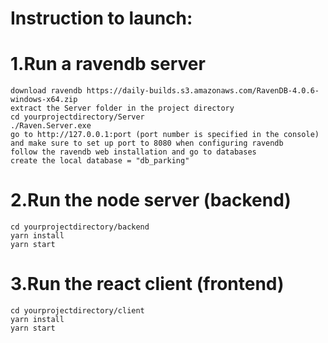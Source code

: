 # Instruction to launch:

# 1.Run a ravendb server

    download ravendb https://daily-builds.s3.amazonaws.com/RavenDB-4.0.6-windows-x64.zip
    extract the Server folder in the project directory
    cd yourprojectdirectory/Server
    ./Raven.Server.exe
    go to http://127.0.0.1:port (port number is specified in the console) and make sure to set up port to 8080 when configuring ravendb
    follow the ravendb web installation and go to databases
    create the local database = "db_parking"

# 2.Run the node server (backend)

    cd yourprojectdirectory/backend
    yarn install
    yarn start

# 3.Run the react client (frontend)

    cd yourprojectdirectory/client
    yarn install
    yarn start
